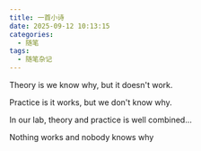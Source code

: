 ```yaml
---
title: 一首小诗
date: 2025-09-12 10:13:15
categories:
  - 随笔
tags:
  - 随笔杂记
---
```

Theory is we know why,
              but it doesn't work.

Practice is it works,
              but we don't know why.

In our lab, theory and practice is well combined...

Nothing works and nobody knows why
